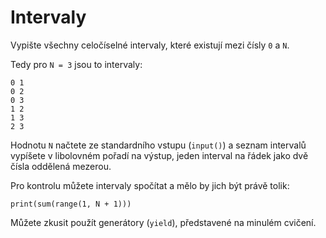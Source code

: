 # Intervaly

Vypište všechny celočíselné intervaly, které existují mezi čísly `0` a `N`.

Tedy pro `N = 3` jsou to intervaly:

```
0 1
0 2
0 3
1 2
1 3
2 3
```

Hodnotu `N` načtete ze standardního vstupu (`input()`) a seznam intervalů vypíšete v libolovném pořadí na výstup, jeden interval na řádek jako dvě čísla oddělená mezerou.

Pro kontrolu můžete intervaly spočítat a mělo by jich být právě tolik:

```
print(sum(range(1, N + 1)))
```

Můžete zkusit použít generátory (`yield`), představené na minulém cvičení.
